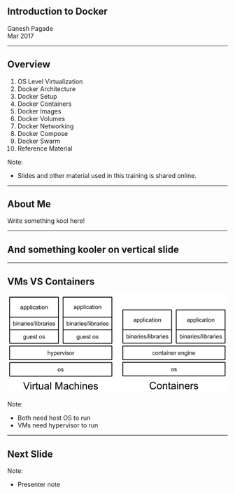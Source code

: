 ## Introduction to Docker

Ganesh Pagade  
Mar 2017

---

## Overview

1. OS Level Virtualization
1. Docker Architecture
1. Docker Setup
1. Docker Containers
1. Docker Images
1. Docker Volumes
1. Docker Networking
1. Docker Compose
1. Docker Swarm
1. Reference Material

Note:
- Slides and other material used in this training is shared online.

---

## About Me

Write something kool here!

-----

## And something kooler on vertical slide

---

## VMs VS Containers

![](my_slides/vms_vs_containers.png)

Note:
- Both need host OS to run
- VMs need hypervisor to run

---

## Next Slide

Note:
- Presenter note
